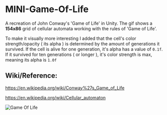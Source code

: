 # MINI-Game-Of-Life
A recreation of John Conway's 'Game of Life' in Unity.
The gif shows a **154x86** grid of cellular automata working with the rules of 'Game of Life'.

To make it visually more interesting I added that the cell's color strength/opacity ( its alpha ) is determined by the amount of generations it survived.
If the cell is alive for one generation, it's alpha has a value of `0.1f`.
If it survived for ten generations ( or longer ), it's color strength is max, meaning its alpha is `1.0f`


## Wiki/Reference: 
https://en.wikipedia.org/wiki/Conway%27s_Game_of_Life

https://en.wikipedia.org/wiki/Cellular_automaton

![Game Of Life](https://user-images.githubusercontent.com/47507160/122291291-f3a5bf00-cef4-11eb-9eaf-81bf0e782332.gif)
